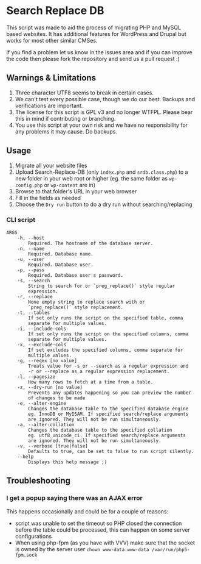 # Search Replace DB

This script was made to aid the process of migrating PHP and MySQL based websites. It has additional features for WordPress and Drupal but works for most other similar CMSes.

If you find a problem let us know in the issues area and if you can improve the code then please fork the repository and send us a pull request :)

## Warnings & Limitations

1. Three character UTF8 seems to break in certain cases.
2. We can't test every possible case, though we do our best. Backups and verifications are important.
3. The license for this script is GPL v3 and no longer WTFPL. Please bear this in mind if contributing or branching.
4. You use this script at your own risk and we have no responsibility for any problems it may cause. Do backups.

## Usage

1. Migrate all your website files
2. Upload Search-Replace-DB (only `index.php` and `srdb.class.php`) to a new folder in your web root or higher (eg. the same folder as `wp-config.php` or `wp-content` are in)
3. Browse to that folder's URL in your web browser
4. Fill in the fields as needed
5. Choose the `Dry run` button to do a dry run without searching/replacing

### CLI script

```
ARGS
	-h, --host
		Required. The hostname of the database server.
	-n, --name
		Required. Database name.
	-u, --user
		Required. Database user.
	-p, --pass
		Required. Database user's password.
	-s, --search
		String to search for or `preg_replace()` style regular
		expression.
	-r, --replace
		None empty string to replace search with or
		`preg_replace()` style replacement.
	-t, --tables
		If set only runs the script on the specified table, comma
		separate for multiple values.
	-i, --include-cols
		If set only runs the script on the specified columns, comma
		separate for multiple values.
	-x, --exclude-cols
		If set excludes the specified columns, comma separate for
		multiple values.
	-g, --regex [no value]
		Treats value for -s or --search as a regular expression and
		-r or --replace as a regular expression replacement.
	-l, --pagesize
		How many rows to fetch at a time from a table.
	-z, --dry-run [no value]
		Prevents any updates happening so you can preview the number
		of changes to be made
	-e, --alter-engine
		Changes the database table to the specified database engine
		eg. InnoDB or MyISAM. If specified search/replace arguments
		are ignored. They will not be run simultaneously.
	-a, --alter-collation
		Changes the database table to the specified collation
		eg. utf8_unicode_ci. If specified search/replace arguments
		are ignored. They will not be run simultaneously.
	-v, --verbose [true|false]
		Defaults to true, can be set to false to run script silently.
	--help
		Displays this help message ;)
```

## Troubleshooting

### I get a popup saying there was an AJAX error

This happens occasionally and could be for a couple of reasons:

 * script was unable to set the timeout so PHP closed the connection before the table could be processed, this can happen on some server configurations
 * When using php-fpm (as you have with VVV) make sure that the socket is owned by the server user `chown www-data:www-data /var/run/php5-fpm.sock`

